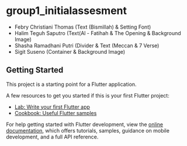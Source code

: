 # group1_initialassesment

- Febry Christiani Thomas (Text (Bismillah) & Setting Font)
- Halim Teguh Saputro (Text(Al - Fatihah & The Opening & Background Image)
- Shasha Ramadhani Putri (Divider & Text (Meccan & 7 Verse)
- Sigit Suseno (Container & Background Image)

## Getting Started

This project is a starting point for a Flutter application.

A few resources to get you started if this is your first Flutter project:

- [Lab: Write your first Flutter app](https://docs.flutter.dev/get-started/codelab)
- [Cookbook: Useful Flutter samples](https://docs.flutter.dev/cookbook)

For help getting started with Flutter development, view the
[online documentation](https://docs.flutter.dev/), which offers tutorials,
samples, guidance on mobile development, and a full API reference.
